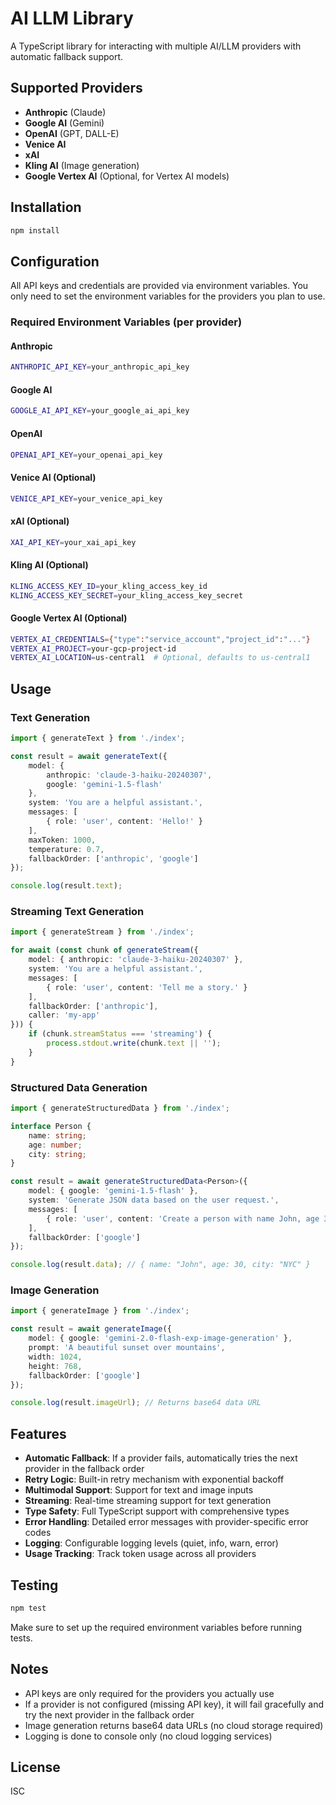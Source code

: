 # AI LLM Library

A TypeScript library for interacting with multiple AI/LLM providers with automatic fallback support.

## Supported Providers

- **Anthropic** (Claude)
- **Google AI** (Gemini)
- **OpenAI** (GPT, DALL-E)
- **Venice AI**
- **xAI**
- **Kling AI** (Image generation)
- **Google Vertex AI** (Optional, for Vertex AI models)

## Installation

```bash
npm install
```

## Configuration

All API keys and credentials are provided via environment variables. You only need to set the environment variables for the providers you plan to use.

### Required Environment Variables (per provider)

#### Anthropic
```bash
ANTHROPIC_API_KEY=your_anthropic_api_key
```

#### Google AI
```bash
GOOGLE_AI_API_KEY=your_google_ai_api_key
```

#### OpenAI
```bash
OPENAI_API_KEY=your_openai_api_key
```

#### Venice AI (Optional)
```bash
VENICE_API_KEY=your_venice_api_key
```

#### xAI (Optional)
```bash
XAI_API_KEY=your_xai_api_key
```

#### Kling AI (Optional)
```bash
KLING_ACCESS_KEY_ID=your_kling_access_key_id
KLING_ACCESS_KEY_SECRET=your_kling_access_key_secret
```

#### Google Vertex AI (Optional)
```bash
VERTEX_AI_CREDENTIALS={"type":"service_account","project_id":"..."}
VERTEX_AI_PROJECT=your-gcp-project-id
VERTEX_AI_LOCATION=us-central1  # Optional, defaults to us-central1
```

## Usage

### Text Generation

```typescript
import { generateText } from './index';

const result = await generateText({
    model: {
        anthropic: 'claude-3-haiku-20240307',
        google: 'gemini-1.5-flash'
    },
    system: 'You are a helpful assistant.',
    messages: [
        { role: 'user', content: 'Hello!' }
    ],
    maxToken: 1000,
    temperature: 0.7,
    fallbackOrder: ['anthropic', 'google']
});

console.log(result.text);
```

### Streaming Text Generation

```typescript
import { generateStream } from './index';

for await (const chunk of generateStream({
    model: { anthropic: 'claude-3-haiku-20240307' },
    system: 'You are a helpful assistant.',
    messages: [
        { role: 'user', content: 'Tell me a story.' }
    ],
    fallbackOrder: ['anthropic'],
    caller: 'my-app'
})) {
    if (chunk.streamStatus === 'streaming') {
        process.stdout.write(chunk.text || '');
    }
}
```

### Structured Data Generation

```typescript
import { generateStructuredData } from './index';

interface Person {
    name: string;
    age: number;
    city: string;
}

const result = await generateStructuredData<Person>({
    model: { google: 'gemini-1.5-flash' },
    system: 'Generate JSON data based on the user request.',
    messages: [
        { role: 'user', content: 'Create a person with name John, age 30, city NYC' }
    ],
    fallbackOrder: ['google']
});

console.log(result.data); // { name: "John", age: 30, city: "NYC" }
```

### Image Generation

```typescript
import { generateImage } from './index';

const result = await generateImage({
    model: { google: 'gemini-2.0-flash-exp-image-generation' },
    prompt: 'A beautiful sunset over mountains',
    width: 1024,
    height: 768,
    fallbackOrder: ['google']
});

console.log(result.imageUrl); // Returns base64 data URL
```

## Features

- **Automatic Fallback**: If a provider fails, automatically tries the next provider in the fallback order
- **Retry Logic**: Built-in retry mechanism with exponential backoff
- **Multimodal Support**: Support for text and image inputs
- **Streaming**: Real-time streaming support for text generation
- **Type Safety**: Full TypeScript support with comprehensive types
- **Error Handling**: Detailed error messages with provider-specific error codes
- **Logging**: Configurable logging levels (quiet, info, warn, error)
- **Usage Tracking**: Track token usage across all providers

## Testing

```bash
npm test
```

Make sure to set up the required environment variables before running tests.

## Notes

- API keys are only required for the providers you actually use
- If a provider is not configured (missing API key), it will fail gracefully and try the next provider in the fallback order
- Image generation returns base64 data URLs (no cloud storage required)
- Logging is done to console only (no cloud logging services)

## License

ISC
